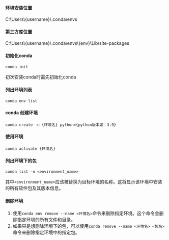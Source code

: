 
#### 环境安装位置
C:\\Users\\{username}\\.conda\\envs
#### 第三方库位置

C:\\Users\\{username}\\.conda\\envs\\{env}\\Lib\\site-packages

#### 初始化conda
```bash
conda init
```
初次安装conda时需先初始化conda
#### 列出环境列表
```shell
conda env list
```

#### conda 创建环境
```shell
conda create -n {环境名} python={python版本如：3.9}
```

#### 使用环境
```shell
conda activate {环境名}
```

#### 列出环境下的包
```Shell
conda list -n <environment_name>
```
其中`<environment_name>`应该被替换为目标环境的名称。这将显示该环境中安装的所有软件包及其版本信息。

#### 删除环境
1. 使用`conda env remove --name <环境名>`命令来删除指定环境。这个命令会删除指定环境的所有文件和目录。
2. 如果只是想删除环境下的包，可以使用`conda remove --name <环境名> <包名>`命令来删除指定环境中的指定包。